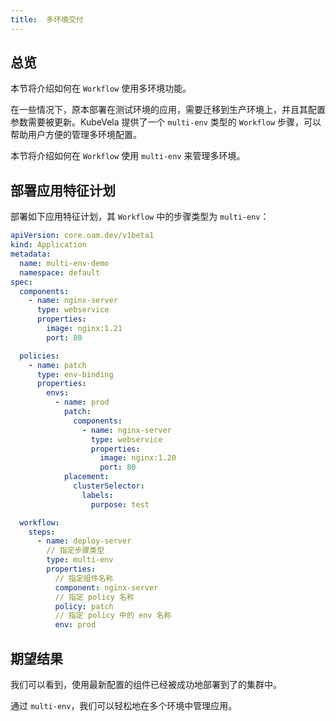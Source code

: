 ```yaml
---
title:  多环境交付
---
```


## 总览

本节将介绍如何在 `Workflow` 使用多环境功能。

在一些情况下，原本部署在测试环境的应用，需要迁移到生产环境上，并且其配置参数需要被更新。KubeVela 提供了一个 `multi-env` 类型的 `Workflow` 步骤，可以帮助用户方便的管理多环境配置。

本节将介绍如何在 `Workflow` 使用 `multi-env` 来管理多环境。

## 部署应用特征计划

部署如下应用特征计划，其 `Workflow` 中的步骤类型为 `multi-env`：

```yaml
apiVersion: core.oam.dev/v1beta1
kind: Application
metadata:
  name: multi-env-demo
  namespace: default
spec:
  components:
    - name: nginx-server
      type: webservice
      properties:
        image: nginx:1.21
        port: 80

  policies:
    - name: patch
      type: env-binding
      properties:
        envs:
          - name: prod
            patch:
              components:
                - name: nginx-server
                  type: webservice
                  properties:
                    image: nginx:1.20
                    port: 80
            placement:
              clusterSelector:
                labels:
                  purpose: test

  workflow:
    steps:
      - name: deploy-server
        // 指定步骤类型
        type: multi-env
        properties:
          // 指定组件名称
          component: nginx-server
          // 指定 policy 名称
          policy: patch
          // 指定 policy 中的 env 名称
          env: prod
```

## 期望结果

我们可以看到，使用最新配置的组件已经被成功地部署到了的集群中。

通过 `multi-env`，我们可以轻松地在多个环境中管理应用。
